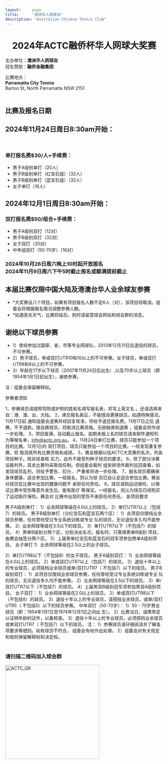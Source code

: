 ```yaml
---
layout:     page
title:      "澳洲华人网球会"
description: "Australian Chinese Tennis Club"
---
```


<h1 align="center">2024年ACTC融侨杯华人网球大奖赛</h1>


<!-- <p align="center"><img src="/img/2024_regional_poster.jpg" class="img-responsive" width="800px" alt="2024年ACTC融侨杯华人网球大奖赛"></p> -->

主办单位：<b>澳洲华人网球会</b><br>
冠名赞助：<b>融侨金融集团</b><br>

比赛地点：<br><b>Parramatta City Tennis</b> <br>Barton St, North Parramatta NSW 2151<br><br>

<h2><p>比赛及报名日期</p></h2>
<p><h2>2024年11月24日周日8:30am开始：</h2><br>
<h3>单打报名费$30/人+手续费：</h3><ul>
<li>男子A级别单打（20人）</li>
<li>男子B级别单打（红宝石组）（32人）</li>
<li>男子B级别单打（蓝宝石组）（32人）</li>
<li>女子单打（16人）</li></ul></p>

<p><h2>2024年12月1日周日8:30am开始：</h2>
<h3>双打报名费$50/组合+手续费：</h3><ul>
<li>男子A级别双打（12对）</li>
<li>男子B级别双打（32对）</li>
<li>女子双打（20对）</li>
<li>中年组双打（50-70岁）（16对）</li></ul></p>

<p><h3>2024年10月26日周六晚上10时起开放报名<br>
2024年11月9日周六下午5时截止报名或额满提前截止</h3></p>

<p><h2>本届比赛仅限中国大陆及港澳台华人业余球友参赛</h2><ul>
<li>*大奖赛设八个项目，如果有项目报名人数不足6人（对），该项目将取消。组委会将根据报名情况调整参赛人数。</li>
<li>*如遇恶劣天气，比赛将延后，到时请留意球会网站和球会群的消息。</li></ul></p>

<p><h2>谢绝以下球员参赛</h2><ul>
<li>1）曾经参加过国家、省、市等专业网球队，2013年12月31日后退役的球员，不可参赛。</li>
<li>2）男子球员，单或双打UTR10和10以上的不可参赛。女子球员，单或双打UTR8和8以上的不可参赛。</li>
<li>3）年龄在17岁以下球员（2007年11月24日后出生）,以及70岁以上球员（即1954年1月1日前出生），谢绝参赛。</li></ul>
注：组委会保留解释权。</p>


参赛者须知

1，参赛球员请按照驾照或护照的姓和名填写报名表，并写上英文名
。还请选择来自：港、澳、台、大陆。
2，递交报名表后，不能擅自更换球员。如遇特殊情况，11月17日前
通知组委会退赛并经回复核准，将给予退还报名费。11月17日之后
退赛，不予退款。擅自换球员，将取消比赛资格。无故缺席和退赛
，组委会将作进一步处理。
3，项目报满，自动截止报名。逾期未报上名的球员请发邮件通知列
为等候名单，info@actc.org.au。
4，11月24日单打比赛，球员只能参加一个项目的比赛。12月1日的
双打项目，球员只能参加一个项目的比赛。一经发现重复参赛，将
取消其所有比赛资格和成绩。
5，赛会根据以往ACTC大奖赛的名次，列各项目种子。除非经查核
实力，此外不接受列种子球员的要求。
6，除了部分决赛设裁判外，其余比赛均采取信任制。但组委会裁判
组安排场外裁判巡回查看，如发现球员乱判，将给予警告、扣分，
严重者将进一步处理。
7，报名球员需确保身体健康，适合参加比赛。一经报名，则认为球
员已自认定适合参加比赛。赛会对球员在比赛中出现的健康问题不
承担任何责任。
8，球员请购运动保险，以保证比赛中受伤等意外发生后，能有医疗
等保证。一经报名，则认为球员已经购买了运动医疗保险。赛会对
比赛中出现的受伤不承担任何责任。
各项目要求

男子A级别单打：
1）业余网球等级在4.0以上的球员。
2）单打UTR7以上（包括7）的球员。
男子B级别单打（分红宝石和蓝宝石两个区）：
1）此项目仅限纯业余球员参赛，任何曾经受过专业系统训练或专业
队的球员，无论退役多久均不能参赛。
2）业余网球等级在3.5以下的球员。
3）单打UTR7以下（不包括7）的球员。
4）男单B级别分两个区，分别决出名次。报名时，只需填男单B级别
项目，由赛会抽签分两个区。
5）上届男单红宝石和蓝宝石的冠军须参加男单A级别项目。
女子单打
1）业余网球等级在2.5以上的女子球员。

2）单打UTR8以下（不包括8）的女子球员。
男子A级别双打：
1）业余网球等级在4.0以上的球员。
2）单或双打UTR7以上（包括7）的球员。
3）退役十年以上的专业球员，必须搭档业余球员或单/双打UTR7（
不包括7）以下的球员。
男子B级别双打：
1）此项目仅限纯业余球员参赛，任何曾经受过专业系统训练或专业
队的球员，无论退役多久均不能参赛。
2）业余网球等级在3.5以下的球员。
3）单/双打UTR7以下（不包括7）的球员。
4）上届男双B级别冠军须参加男双A级别项目。
女子双打：
1）业余网球等级在2.0以上的球员。
2）单或双打UTR8以下（不包括8）的球员。
3）退役十年以上的专业球员，请搭档业余球员，或单/双打UTR5（
不包括5）以下的球员参赛。
中年双打（50-70岁）：
1）50 - 70岁男女球员（即：1954年1月1日至1974年12月1日之间出
生）。
2）比赛当日，请携带足以证明年龄的证件，以备核查。
3）退役十年以上的专业球员，必须搭档业余球员或单双打UTR7（
不包括7）以下的球员。
注：
1）参赛球员请仔细阅读并了解各项要求等细则。如有球员不符合，
组委会有权作出处理。
2）组委会对有关规定和规则保留解释权和决定权。
<br><br>

<h3>请扫描二维码加入球会群</h3>

<a href="http://www.actc.org.au/img/actc_qr_code.png" target="_blank">
      <img src="{{ site.baseurl }}/img/actc_qr_code.png" class="img-responsive" width="300px" alt="ACTC_QR">
</a>
